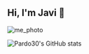 ## Hi, I'm Javi 👋
![me_photo](https://user-images.githubusercontent.com/73775032/116597851-67304480-a926-11eb-87ad-d26642b56c19.png)
<!--![Top Langs](https://github-readme-stats.vercel.app/api/top-langs/?username=pardo30&layout=compact)-->
![Pardo30's GitHub stats](https://github-readme-stats.vercel.app/api?username=pardo30&show_icons=true&theme=dark)

<!--
**pardo30/pardo30** is a ✨ _special_ ✨ repository because its `README.md` (this file) appears on your GitHub profile.

Here are some ideas to get you started:

- 🔭 I’m currently working on ...
- 🌱 I’m currently learning ...
- 👯 I’m looking to collaborate on ...
- 🤔 I’m looking for help with ...
- 💬 Ask me about ...
- 📫 How to reach me: ...
- 😄 Pronouns: ...
- ⚡ Fun fact: ...
-->
